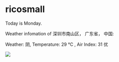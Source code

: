 # ricosmall

Today is Monday.

Weather infomation of 深圳市南山区， 广东省， 中国: 

Weather: 阴, Temperature: 29 ℃ , Air Index: 31 优

<img src="https://github-readme-stats.vercel.app/api?username=ricosmall&show_icons=true" />
